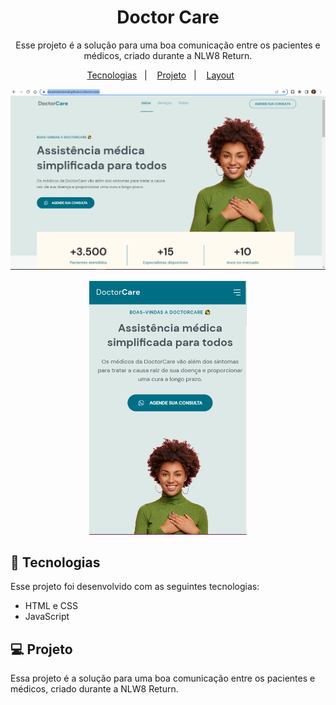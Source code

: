 <h1 align="center"> Doctor Care </h1>
<p align="center">
Esse projeto é a solução para uma boa comunicação entre os pacientes e médicos, criado durante a NLW8 Return.
</p>

<p align="center">
  <a href="#-tecnologias">Tecnologias</a>&nbsp;&nbsp;&nbsp;|&nbsp;&nbsp;&nbsp;
  <a href="#-projeto">Projeto</a>&nbsp;&nbsp;&nbsp;|&nbsp;&nbsp;&nbsp;
  <a href="#-layout">Layout</a>&nbsp;&nbsp;&nbsp;&nbsp;&nbsp;&nbsp;
</p>

![prewiew](./.github/prewiew.PNG)

<p align="center">
  <img alt="imagem-phone" src="./.github/phone.PNG" width="50%">
</p>



## 🚀 Tecnologias

Esse projeto foi desenvolvido com as seguintes tecnologias:

- HTML e CSS
- JavaScript

## 💻 Projeto

Essa projeto é a solução para uma boa comunicação entre os pacientes e médicos, criado durante a NLW8 Return.
